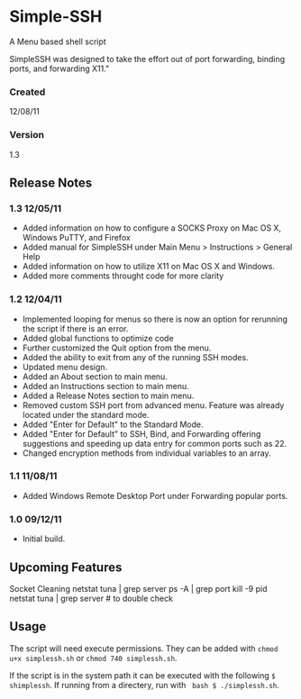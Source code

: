 # Simple-SSH

A Menu based shell script

SimpleSSH was designed to take the effort out of port forwarding, binding ports, and forwarding X11."

### Created

12/08/11

### Version                     

1.3
                        
## Release Notes

### 1.3     12/05/11        

- Added information on how to configure a SOCKS Proxy on Mac OS X, Windows PuTTY, and Firefox
- Added manual for SimpleSSH under Main Menu > Instructions > General Help
- Added information on how to utilize X11 on Mac OS X and Windows.
- Added more comments throught code for more clarity

### 1.2             12/04/11        

- Implemented looping for menus so there is now an option for rerunning the script if there is an error.
- Added global functions to optimize code
- Further customized the Quit option from the menu.
- Added the ability to exit from any of the running SSH modes.
- Updated menu design.
- Added an About section to main menu.
- Added an Instructions section to main menu.
- Added a Release Notes section to main menu.
- Removed custom SSH port from advanced menu. Feature was already located under the standard mode.
- Added "Enter for Default" to the Standard Mode.
- Added "Enter for Default" to SSH, Bind, and Forwarding offering suggestions and speeding up data entry for common ports such as 22.
- Changed encryption methods from individual variables to an array.

### 1.1     11/08/11

- Added Windows Remote Desktop Port under Forwarding popular ports.

### 1.0     09/12/11

- Initial build.

## Upcoming Features

Socket Cleaning
netstat tuna | grep server
ps -A | grep port
kill -9 pid
netstat tuna | grep server # to double check

## Usage

The script will need execute permissions. They can be added with `chmod u+x simplessh.sh` or `chmod 740 simplessh.sh`.

If the script is in the system path it can be executed with the following `$ shimplessh`. If running from a directery, run with ` bash $ ./simplessh.sh`.